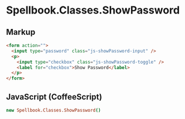 Spellbook.Classes.ShowPassword
==============================

Markup
------

```html
<form action="">
  <input type="password" class="js-showPassword-input" />
  <p>
    <input type="checkbox" class="js-showPassword-toggle" />
    <label for="checkbox">Show Password</label>
  </p>
</form>
```

JavaScript (CoffeeScript)
-------------------------

```coffeescript
new Spellbook.Classes.ShowPassword()
```
